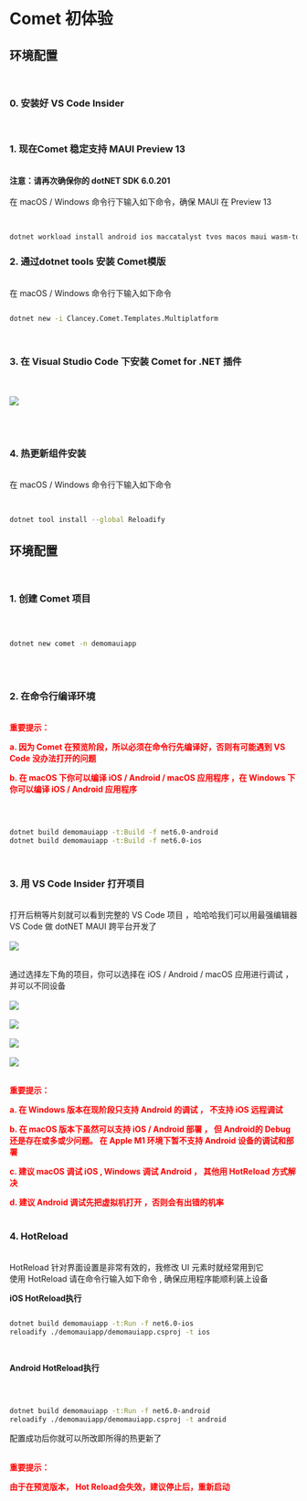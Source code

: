 # **Comet 初体验**

## **环境配置**
<br/>


###  **0. 安装好 VS Code Insider**
<br/>

###  **1. 现在Comet 稳定支持 MAUI Preview 13**
<br/>
<b>注意：请再次确保你的 dotNET SDK 6.0.201</b>
<br/><br/>
在 macOS / Windows 命令行下输入如下命令，确保 MAUI 在 Preview 13
<br/><br/>

```bash

dotnet workload install android ios maccatalyst tvos macos maui wasm-tools  --from-rollback-file https://aka.ms/dotnet/maui/preview.13.json  --source https://aka.ms/dotnet6/nuget/index.json  --source https://api.nuget.org/v3/index.json

```

###  **2. 通过dotnet tools 安装 Comet模版**
<br/>
在 macOS / Windows 命令行下输入如下命令
<br/>

```bash

dotnet new -i Clancey.Comet.Templates.Multiplatform

```
<br/>

###  **3. 在 Visual Studio Code 下安装 Comet for .NET 插件**

<br/><br/>
<img src="./Imgs/04/01.png"/>
<br/><br/> 


<br/>

###  **4. 热更新组件安装**

<br/>
在 macOS / Windows 命令行下输入如下命令
<br/><br/>

```bash

dotnet tool install --global Reloadify  

```




## **环境配置**
<br/>


###  **1. 创建 Comet 项目**
<br/>

```bash

dotnet new comet -n demomauiapp

```
<br/><br/>

###  **2. 在命令行编译环境**
<br/>
<b style="color: red">重要提示： 
<br/>

a. 因为 Comet 在预览阶段，所以必须在命令行先编译好，否则有可能遇到 VS Code 没办法打开的问题
<br/>

b. 在 macOS 下你可以编译 iOS / Android / macOS 应用程序 ，在 Windows 下 你可以编译 iOS / Android 应用程序 



</b>
<br/>

```bash

dotnet build demomauiapp -t:Build -f net6.0-android
dotnet build demomauiapp -t:Build -f net6.0-ios

```
<br/>

###  **3. 用 VS Code Insider 打开项目**
<br/>
打开后稍等片刻就可以看到完整的 VS Code 项目 ，哈哈哈我们可以用最强编辑器 VS Code 做 dotNET MAUI 跨平台开发了 
<br/><br/>
<img src="./Imgs/04/02.png"/>
<br/><br/> 

通过选择左下角的项目，你可以选择在 iOS / Android / macOS 应用进行调试 ，并可以不同设备
<br/>
<br/>
<img src="./Imgs/04/03.png"/>
<br/><br/> 
<img src="./Imgs/04/05.png"/>
<br/><br/>
<img src="./Imgs/04/04.png"/>
<br/><br/> 
<img src="./Imgs/04/06.png"/>
<br/><br/> 


<b style="color: red">重要提示： 
<br/>

a. 在 Windows 版本在现阶段只支持 Android 的调试 ， 不支持 iOS 远程调试 <br/>

b. 在 macOS 版本下虽然可以支持 iOS  / Android 部署 ， 但 Android的 Debug 还是存在或多或少问题。 在 Apple M1 环境下暂不支持 Android 设备的调试和部署 <br/>

c. 建议 macOS 调试 iOS , Windows 调试 Android ， 其他用 HotReload 方式解决

d. 建议 Android 调试先把虚拟机打开 ，否则会有出错的机率<br/>
</b>
<br/>

###  **4. HotReload**
<br/>
HotReload 针对界面设置是非常有效的，我修改 UI 元素时就经常用到它

<br/>
使用 HotReload 请在命令行输入如下命令 , 确保应用程序能顺利装上设备

<br/>

<b>iOS HotReload执行</b>
<br/>

```bash

dotnet build demomauiapp -t:Run -f net6.0-ios
reloadify ./demomauiapp/demomauiapp.csproj -t ios

```

<br/>

<b>Android HotReload执行</b>

<br/>

```bash

dotnet build demomauiapp -t:Run -f net6.0-android
reloadify ./demomauiapp/demomauiapp.csproj -t android

```

配置成功后你就可以所改即所得的热更新了

<br/>
<b style="color: red">重要提示： 
<br/>

由于在预览版本， Hot Reload会失效，建议停止后，重新启动<br/>
</b>








